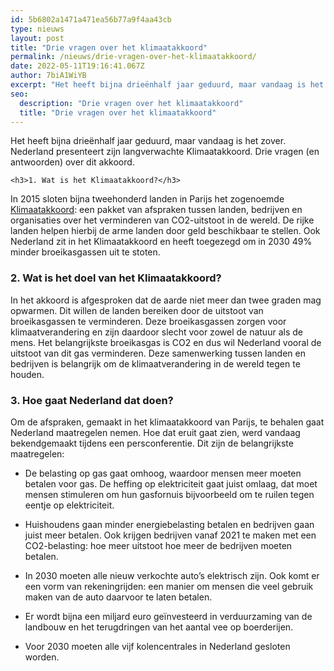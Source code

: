 ```yaml
---
id: 5b6802a1471a471ea56b77a9f4aa43cb
type: nieuws
layout: post
title: "Drie vragen over het klimaatakkoord"
permalink: /nieuws/drie-vragen-over-het-klimaatakkoord/
date: 2022-05-11T19:16:41.067Z
author: 7biA1WiYB
excerpt: "Het heeft bijna drieënhalf jaar geduurd, maar vandaag is het zover. Nederland presenteert zijn langverwachte Klimaatakkoord. Drie vragen (en antwoorden) over dit akkoord.  "
seo:
  description: "Drie vragen over het klimaatakkoord"
  title: "Drie vragen over het klimaatakkoord"
---
```

Het heeft bijna drieënhalf jaar geduurd, maar vandaag is het zover. Nederland presenteert zijn langverwachte Klimaatakkoord. Drie vragen (en antwoorden) over dit akkoord.  

    <h3>1. Wat is het Klimaatakkoord?</h3>
<p>In 2015 sloten bijna tweehonderd landen in Parijs het zogenoemde <a href="https://7dagen.netlify.app/nieuws/historisch-klimaatakkoord-195-landen-stemmen" target="_blank">Klimaatakkoord</a>: een pakket van afspraken tussen landen, bedrijven en organisaties over het verminderen van CO2-uitstoot in de wereld. De rijke landen helpen hierbij de arme landen door geld beschikbaar te stellen. Ook Nederland zit in het Klimaatakkoord en heeft toegezegd om in 2030 49% minder broeikasgassen uit te stoten.</p>
<h3>2. Wat is het doel van het Klimaatakkoord?</h3>
<p>In het akkoord is afgesproken dat de aarde niet meer dan twee graden mag opwarmen. Dit willen de landen bereiken door de uitstoot van broeikasgassen te verminderen. Deze broeikasgassen zorgen voor klimaatverandering en zijn daardoor slecht voor zowel de natuur als de mens. Het belangrijkste broeikasgas is CO2 en dus wil Nederland vooral de uitstoot van dit gas verminderen. Deze samenwerking tussen landen en bedrijven is belangrijk om de klimaatverandering in de wereld tegen te houden. </p>
<h3>3. Hoe gaat Nederland dat doen?</h3>
<p>Om de afspraken, gemaakt in het klimaatakkoord van Parijs, te behalen gaat Nederland maatregelen nemen. Hoe dat eruit gaat zien, werd vandaag bekendgemaakt tijdens een persconferentie. Dit zijn de belangrijkste maatregelen: </p>
<ul><li>
<p>De belasting op gas gaat omhoog, waardoor mensen meer moeten betalen voor gas. De heffing op elektriciteit gaat juist omlaag, dat moet mensen stimuleren om hun gasfornuis bijvoorbeeld om te ruilen tegen eentje op elektriciteit. </p>
</li>
<li>
<p>Huishoudens gaan minder energiebelasting betalen en bedrijven gaan juist meer betalen. Ook krijgen bedrijven vanaf 2021 te maken met een CO2-belasting: hoe meer uitstoot hoe meer de bedrijven moeten betalen. </p>
</li>
<li>
<p>In 2030 moeten alle nieuw verkochte auto’s elektrisch zijn. Ook komt er een vorm van rekeningrijden: een manier om mensen die veel gebruik maken van de auto daarvoor te laten betalen. </p>
</li>
<li>
<p>Er wordt bijna een miljard euro geïnvesteerd in verduurzaming van de landbouw en het terugdringen van het aantal vee op boerderijen. </p>
</li>
<li>
<p>Voor 2030 moeten alle vijf kolencentrales in Nederland gesloten worden.</p>
</li>
</ul>  
